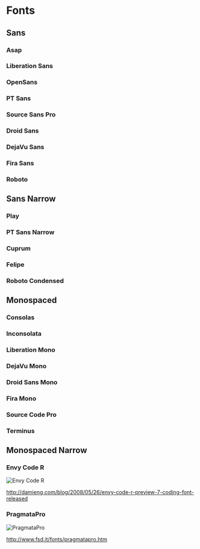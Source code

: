 # Fonts

## Sans

### Asap

### Liberation Sans

### OpenSans

### PT Sans

### Source Sans Pro

### Droid Sans

### DejaVu Sans

### Fira Sans

### Roboto

## Sans Narrow

### Play

### PT Sans Narrow

### Cuprum

### Felipe

### Roboto Condensed

## Monospaced

### Consolas

### Inconsolata

### Liberation Mono

### DejaVu Mono

### Droid Sans Mono

### Fira Mono

### Source Code Pro

### Terminus


## Monospaced Narrow

### Envy Code R
![Envy Code R](http://images.damieng.com/blog/EnvyCodeR-PR7-Humane.png)

http://damieng.com/blog/2008/05/26/envy-code-r-preview-7-coding-font-released

### PragmataPro
![PragmataPro](http://www.fsd.it/fonts/pragmatapro/pr+coding2.png)

http://www.fsd.it/fonts/pragmatapro.htm



